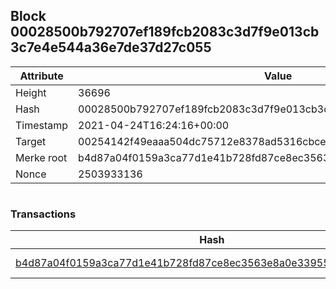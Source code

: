 ## Block 00028500b792707ef189fcb2083c3d7f9e013cb3c7e4e544a36e7de37d27c055

Attribute | Value
--- | ---
Height | 36696
Hash | 00028500b792707ef189fcb2083c3d7f9e013cb3c7e4e544a36e7de37d27c055
Timestamp | 2021-04-24T16:24:16+00:00
Target | 00254142f49eaaa504dc75712e8378ad5316cbcead634704b3734b6271167cc4
Merke root | b4d87a04f0159a3ca77d1e41b728fd87ce8ec3563e8a0e339559b45e0e2a3f66
Nonce | 2503933136

```

```

### Transactions

Hash | Amount
--- | ---
[b4d87a04f0159a3ca77d1e41b728fd87ce8ec3563e8a0e339559b45e0e2a3f66](b4d87a04f0159a3ca77d1e41b728fd87ce8ec3563e8a0e339559b45e0e2a3f66.md) | 10.00000000 SKEPTI 
